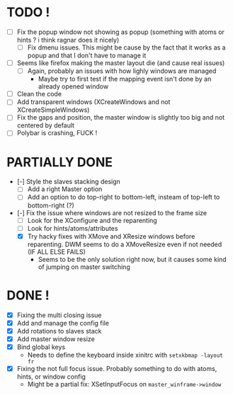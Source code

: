 # TODO !
- [ ] Fix the popup window not showing as popup (something with atoms or hints ? i think ragnar does it nicely)
    - [ ] Fix dmenu issues. This might be cause by the fact that it works as a popup and that I don't have to manage it
- [ ] Seems like firefox making the master layout die (and cause real issues)
    - [ ] Again, probably an issues with how lighly windows are managed
        - Maybe try to first test if the mapping event isn't done by an already opened window
- [ ] Clean the code
- [ ] Add transparent windows (XCreateWindows and not XCreateSimpleWindows)
- [ ] Fix the gaps and position, the master window is slightly too big and not centered by default
- [ ] Polybar is crashing, FUCK !

# PARTIALLY DONE
- [-] Style the slaves stacking design
    - [ ] Add a right Master option
    - [ ] Add an option to do top-right to bottom-left, insteam of top-left to bottom-right (?) 
- [-] Fix the issue where windows are not resized to the frame size
    - [ ] Look for the XConfigure and the reparenting
    - [ ] Look for hints/atoms/attributes
    - [x] Try hacky fixes with XMove and XResize windows before reparenting. DWM seems to do a XMoveResize even if not needed (IF ALL ELSE FAILS) 
        - Seems to be the only solution right now, but it causes some kind of jumping on master switching

# DONE !
- [x] Fixing the multi closing issue
- [x] Add and manage the config file
- [x] Add rotations to slaves stack
- [x] Add master window resize
- [x] Bind global keys
    - Needs to define the keyboard inside xinitrc with `setxkbmap -layout fr`
- [x] Fixing the not full focus issue. Probably something to do with atoms, hints, or window config
    - Might be a partial fix: XSetInputFocus on `master_winframe->window`

